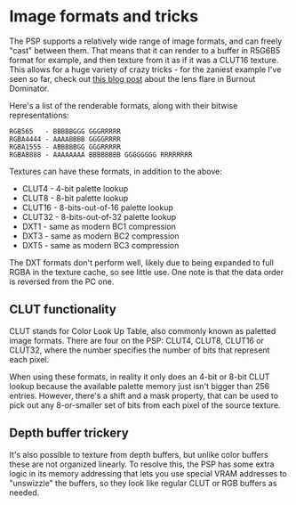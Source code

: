 # Image formats and tricks

The PSP supports a relatively wide range of image formats, and can freely "cast" between them. That means that it can render to a buffer in R5G6B5 format for example, and then texture from it as if it was a CLUT16 texture. This allows for a huge variety of crazy tricks - for the zaniest example I've seen so far, check out [this blog post](/blog/lens-flare-burnout-dominator) about the lens flare in Burnout Dominator.

Here's a list of the renderable formats, along with their bitwise representations:

```text
RGB565   - BBBBBGGG GGGRRRRR
RGBA4444 - AAAABBBB GGGGRRRR
RGBA1555 - ABBBBBGG GGGRRRRR
RGBA8888 - AAAAAAAA BBBBBBBB GGGGGGGG RRRRRRRR
```

Textures can have these formats, in addition to the above:

* CLUT4 - 4-bit palette lookup
* CLUT8 - 8-bit palette lookup
* CLUT16 - 8-bits-out-of-16 palette lookup
* CLUT32 - 8-bits-out-of-32 palette lookup
* DXT1 - same as modern BC1 compression
* DXT3 - same as modern BC2 compression
* DXT5 - same as modern BC3 compression

The DXT formats don't perform well, likely due to being expanded to full RGBA in the texture cache, so see little use. One note is that the data order is reversed from the PC one.

## CLUT functionality

CLUT stands for Color Look Up Table, also commonly known as paletted image formats. There are four on the PSP: CLUT4, CLUT8, CLUT16 or CLUT32, where the number specifies the number of bits that represent each pixel.

When using these formats, in reality it only does an 4-bit or 8-bit CLUT lookup because the available palette memory just isn't bigger than 256 entries. However, there's a shift and a mask property, that can be used to pick out any 8-or-smaller set of bits from each pixel of the source texture.

## Depth buffer trickery

It's also possible to texture from depth buffers, but unlike color buffers these are not organized linearly. To resolve this, the PSP has some extra logic in its memory addressing that lets you use special VRAM addresses to "unswizzle" the buffers, so they look like regular CLUT or RGB buffers as needed.
